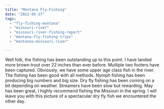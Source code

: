 ```yaml
---
title: "Montana Fly-Fishing"
date: "2022-05-27"
tags: 
  - "fly-fishing-montana"
  - "missouri-river"
  - "missouri-river-fishing-report"
  - "montana-fly-fishing-trips"
  - "montanas-missouri-river"

---
```


Well folk, the fishing has been outstanding up to this point. I have landed more brown trout over 22 inches than ever before. Multiple two footers have been captured. Obviously, we have some upper age class fish in the river. The fishing has been good with all methods. Nymph fishing has been producing big numbers and big size. Dry fly fishing has been coming on a bit depending on weather. Streamers have been slow but rewarding. May has been great, I highly recommend fishing the Missouri in the spring. I will leave you with this picture of a spectacular dry fly fish we encountered the other day.
